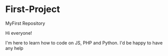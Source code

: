 # First-Project
MyFirst Repository

Hi everyone!

I'm here to learn how to code on JS, PHP and Python. I'd be happy to have any help 
